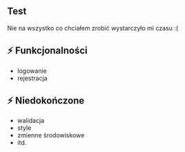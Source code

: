 ## Test

Nie na wszystko co chciałem zrobić wystarczyło mi czasu :( 

## ⚡ Funkcjonalności
- logowanie
- rejestracja

## ⚡ Niedokończone 
- walidacja
- style
- zmienne środowiskowe
- itd.
